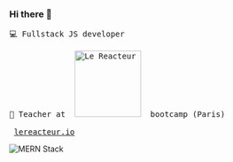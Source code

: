 ### Hi there 👋

<pre>💻 Fullstack JS developer

🏫 Teacher at  <img
  width="120"
  alt="Le Reacteur - Bootcamp Paris"
  src="https://www.lereacteur.io/logo-le-reacteur-2.png">  bootcamp (Paris) 
  
 <a href="https://www.lereacteur.io/">lereacteur.io</a>
</pre>

<img
 alt="MERN Stack"
 src="https://res.cloudinary.com/brice/image/upload/v1594384710/mern.jpg">
 

